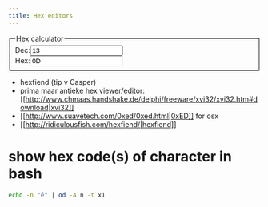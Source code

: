 ```yaml
---
title: Hex editors
---
```


<fieldset style='border:1px solid black'>
  <legend>Hex calculator</legend>
  <div class="row">
    <div class="col-3">Dec:<input id='dec' type="text" value="13" onchange="hex.value=parseInt(this.value).toString(16);"></div>
    <div class="col-3">Hex:<input id='hex' type="text" value="0D"></div>
  </div>
</fieldset>

* hexfiend (tip v Casper)
* prima maar antieke hex viewer/editor: [[http://www.chmaas.handshake.de/delphi/freeware/xvi32/xvi32.htm#download|xvi32]]
* [[http://www.suavetech.com/0xed/0xed.html|0xED]] for osx 
* [[http://ridiculousfish.com/hexfiend/|hexfiend]]

# show hex code(s) of character in bash
```bash
echo -n "é" | od -A n -t x1
```
